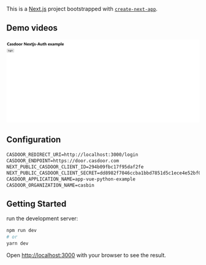 This is a [Next.js](https://nextjs.org/) project bootstrapped with [`create-next-app`](https://github.com/vercel/next.js/tree/canary/packages/create-next-app).

## Demo videos
![Login](./img/demo.gif)

## Configuration
```plaintext
CASDOOR_REDIRECT_URI=http://localhost:3000/login
CASDOOR_ENDPOINT=https://door.casdoor.com
NEXT_PUBLIC_CASDOOR_CLIENT_ID=294b09fbc17f95daf2fe
NEXT_PUBLIC_CASDOOR_CLIENT_SECRET=dd8982f7046ccba1bbd7851d5c1ece4e52bf039d
CASDOOR_APPLICATION_NAME=app-vue-python-example
CASDOOR_ORGANIZATION_NAME=casbin
```

## Getting Started

run the development server:

```bash
npm run dev
# or
yarn dev
```

Open [http://localhost:3000](http://localhost:3000) with your browser to see the result.
